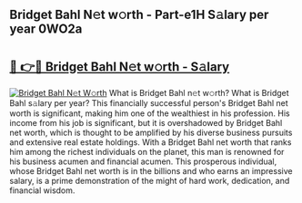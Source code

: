 ## Bridget Bahl N𝚎t w𝚘rth - Part-e1H S𝚊lary per year 0WO2a

# <h2><a href="http://gc1fsgw.nevu.top/?p=Bridget+Bahl">🔗 👉🔴 Bridget Bahl N𝚎t w𝚘rth - S𝚊lary</a></h2>

[![Bridget Bahl N𝚎t W𝚘rth](https://i.imgur.com/Oavwk0R.jpeg)](http://gc1fsgw.nevu.top/?p=Bridget+Bahl)
What is Bridget Bahl n𝚎t w𝚘rth? What is Bridget Bahl s𝚊lary per year?
This financially successful person's Bridget Bahl net worth is significant, making him one of the wealthiest in his profession. His income from his job is significant, but it is overshadowed by Bridget Bahl net worth, which is thought to be amplified by his diverse business pursuits and extensive real estate holdings. With a Bridget Bahl net worth that ranks him among the richest individuals on the planet, this man is renowned for his business acumen and financial acumen. This prosperous individual, whose Bridget Bahl net worth is in the billions and who earns an impressive salary, is a prime demonstration of the might of hard work, dedication, and financial wisdom.
